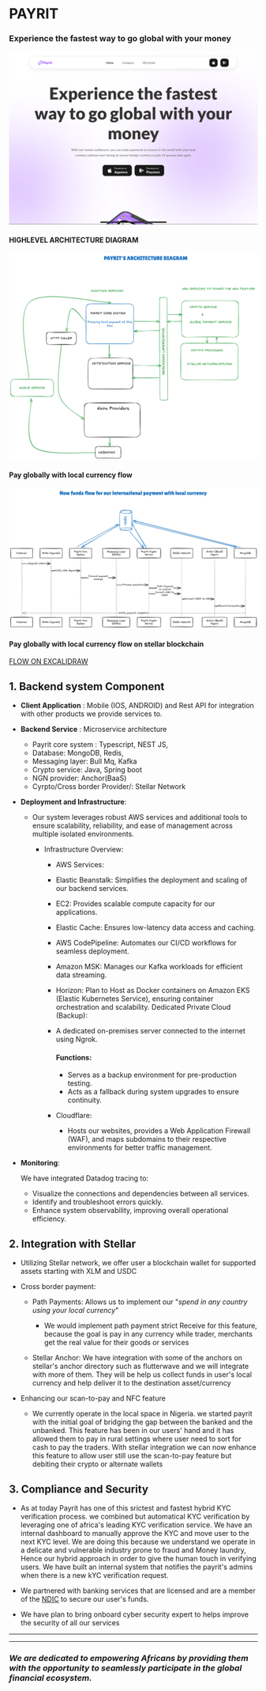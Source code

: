# PAYRIT
### Experience the fastest way to go global with your money

![Logo](images/IMG_0899.PNG)

#### HIGHLEVEL ARCHITECTURE DIAGRAM
![HLAD](images/HLAD.png)

#### Pay globally with local currency flow
![FLOW](images/flow.png)

#### Pay globally with local currency flow on stellar blockchain
[FLOW ON EXCALIDRAW](https://excalidraw.com/#json=gMe5LnYUQ4r6NNo7DSbtw,eZzZT2yJkdwxBOp2rlWMXg)

## 1. Backend system Component 
- **Client Application** : Mobile (IOS, ANDROID) and Rest API for integration with other products we provide services to. 
- **Backend Service** : Microservice architecture 
    - Payrit core system : Typescript,  NEST JS, 
    - Database: MongoDB, Redis, 
    - Messaging layer: Bull Mq, Kafka
    - Crypto service: Java, Spring boot
    - NGN provider: Anchor(BaaS)
    - Cyrpto/Cross border Provider/: Stellar Network

- **Deployment and Infrastructure**: 
  - Our system leverages robust AWS services and additional tools to ensure scalability, reliability, and ease of management across multiple isolated environments.

    - Infrastructure Overview:
       - AWS Services:

        - Elastic Beanstalk: Simplifies the deployment and scaling of our backend services.
        - EC2: Provides scalable compute capacity for our applications.
        - Elastic Cache: Ensures low-latency data access and caching.
        - AWS CodePipeline: Automates our CI/CD workflows for seamless deployment.
        - Amazon MSK: Manages our Kafka workloads for efficient data streaming.
        - Horizon: Plan to Host as Docker containers on Amazon  EKS (Elastic Kubernetes Service), ensuring container orchestration and scalability.
        Dedicated Private Cloud (Backup):

        - A dedicated on-premises server connected to the internet using Ngrok.
            #### Functions: 
            - Serves as a backup environment for pre-production testing.
            - Acts as a fallback during system upgrades to ensure continuity.
        - Cloudflare:

           - Hosts our websites, provides a Web Application Firewall (WAF), and maps subdomains to their respective environments for better traffic management.

- **Monitoring**: 

    We have integrated Datadog tracing to:
    - Visualize the connections and dependencies between all services.
    - Identify and troubleshoot errors quickly.
    - Enhance system observability, improving overall operational efficiency.


## 2. Integration with Stellar
- Utilizing Stellar network, we offer user a blockchain wallet for supported assets starting with XLM and USDC
- Cross border payment:
    - Path Payments: Allows us to implement our "*spend in any country using your local currency*"
        - We would implement path payment strict Receive for this feature, because the goal is pay in any currency while trader, merchants get the real value for their goods or services

    - Stellar Anchor: We have integration with some of the anchors on stellar's anchor directory such as flutterwave and we will integrate with more of them.
    They will be help us collect funds in user's local currency and help deliver it to the destination asset/currency

- Enhancing our scan-to-pay and NFC feature
    - We currently operate in the local space in Nigeria. we started payrit with the initial goal of bridging the gap between the banked and the unbanked. This feature has been in our users' hand and it has allowed them to pay in rural settings where user need to sort for cash to pay the traders. With stellar integration we can now enhance this feature to allow user still use the scan-to-pay feature but debiting their crypto or alternate wallets

## 3. Compliance and Security
- As at today Payrit has one of this srictest and fastest hybrid KYC verification process. we combined but automatical KYC verification by leveraging one of africa's leading KYC verification service. We have an internal dashboard to manually approve the KYC and move user to the next KYC level. 
We are doing this because we understand we operate in a delicate and vulnerable industry prone to fraud and Money laundry, Hence our hybrid approach in order to give the human touch in verifying users.
We have built an internal system that notifies the payrit's admins when there is a new kYC verification request.

- We partnered with banking services that are licensed and are a member of the [NDIC](https://ndic.gov.ng/) to secure our user's funds.

- We have plan to bring onboard cyber security expert to helps improve the security of all our services


-----------



---------

### *We are dedicated to empowering Africans by providing them with the opportunity to seamlessly participate in the global financial ecosystem.*

